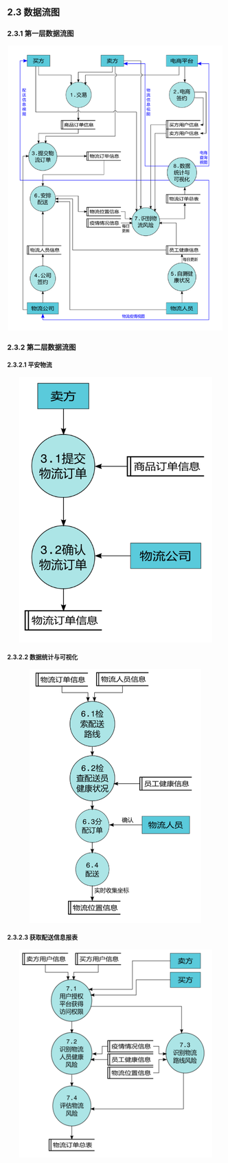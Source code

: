 ## 2.3 数据流图
### 2.3.1 第一层数据流图

<p float="left" align="center">
  <img src="/gallery/level-1.png" width ="500" /> 
</p>

### 2.3.2 第二层数据流图

#### 2.3.2.1 平安物流

<p float="left" align="center">
  <img src="/gallery/level-2.1.png" width ="450" /> 
</p>

#### 2.3.2.2 数据统计与可视化

<p float="left" align="center">
  <img src="/gallery/level-2.2.png" width ="400" /> 
</p>

#### 2.3.2.3 获取配送信息报表

<p float="left" align="center">
  <img src="/gallery/level-2.3.png" width ="450" /> 
</p>
